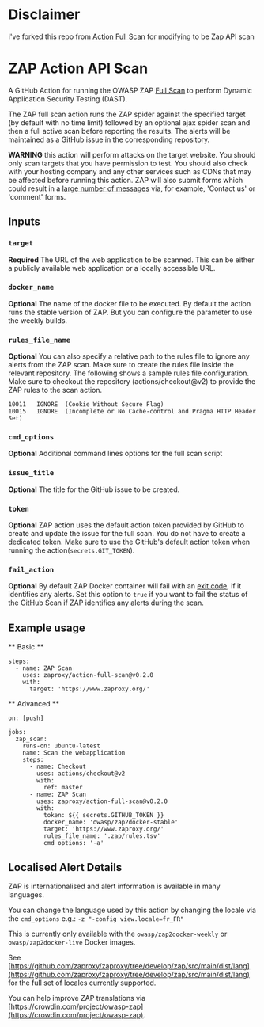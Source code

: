 # Disclaimer

I've forked this repo from [Action Full Scan](https://github.com/zaproxy/action-full-scan) for modifying to be Zap API scan

# ZAP Action API Scan

A GitHub Action for running the OWASP ZAP [Full Scan](https://www.zaproxy.org/docs/docker/full-scan/) to perform
Dynamic Application Security Testing (DAST).

The ZAP full scan action runs the ZAP spider against the specified target (by default with no time limit) followed by an
optional ajax spider scan and then a full active scan before reporting the results. The alerts will be maintained as a
GitHub issue in the corresponding repository.

**WARNING** this action will perform attacks on the target website.
You should only scan targets that you have permission to test.
You should also check with your hosting company and any other services such as CDNs that may be affected before running this action.
ZAP will also submit forms which could result in a [large number of messages](https://www.zaproxy.org/faq/how-can-i-prevent-zap-from-sending-me-1000s-of-emails-via-a-contact-us-form/) via, for example, 'Contact us' or 'comment' forms.

## Inputs

### `target`

**Required** The URL of the web application to be scanned. This can be either a publicly available web application or a locally
accessible URL.

### `docker_name`

**Optional** The name of the docker file to be executed. By default the action runs the stable version of ZAP. But you can
configure the parameter to use the weekly builds.

### `rules_file_name`

**Optional** You can also specify a relative path to the rules file to ignore any alerts from the ZAP scan. Make sure to create
the rules file inside the relevant repository. The following shows a sample rules file configuration.
Make sure to checkout the repository (actions/checkout@v2) to provide the ZAP rules to the scan action.

```tsv
10011	IGNORE	(Cookie Without Secure Flag)
10015	IGNORE	(Incomplete or No Cache-control and Pragma HTTP Header Set)
```

### `cmd_options`

**Optional** Additional command lines options for the full scan script

### `issue_title`

**Optional** The title for the GitHub issue to be created.

### `token`

**Optional** ZAP action uses the default action token provided by GitHub to create and update the issue for the full scan.
You do not have to create a dedicated token. Make sure to use the GitHub's default action token when running the action(`secrets.GIT_TOKEN`).

### `fail_action`

**Optional** By default ZAP Docker container will fail with an [exit code](https://github.com/zaproxy/zaproxy/blob/efb404d38280dc9ecf8f88c9b0c658385861bdcf/docker/zap-full-scan.py#L31),
if it identifies any alerts. Set this option to `true` if you want to fail the status of the GitHub Scan if ZAP identifies any alerts during the scan.

## Example usage

** Basic **

```
steps:
  - name: ZAP Scan
    uses: zaproxy/action-full-scan@v0.2.0
    with:
      target: 'https://www.zaproxy.org/'
```

** Advanced **

```
on: [push]

jobs:
  zap_scan:
    runs-on: ubuntu-latest
    name: Scan the webapplication
    steps:
      - name: Checkout
        uses: actions/checkout@v2
        with:
          ref: master
      - name: ZAP Scan
        uses: zaproxy/action-full-scan@v0.2.0
        with:
          token: ${{ secrets.GITHUB_TOKEN }}
          docker_name: 'owasp/zap2docker-stable'
          target: 'https://www.zaproxy.org/'
          rules_file_name: '.zap/rules.tsv'
          cmd_options: '-a'
```

## Localised Alert Details

ZAP is internationalised and alert information is available in many languages.

You can change the language used by this action by changing the locale via the `cmd_options` e.g.: `-z "-config view.locale=fr_FR"`

This is currently only available with the `owasp/zap2docker-weekly` or `owasp/zap2docker-live` Docker images.

See [https://github.com/zaproxy/zaproxy/tree/develop/zap/src/main/dist/lang](https://github.com/zaproxy/zaproxy/tree/develop/zap/src/main/dist/lang) for the full set of locales currently supported.

You can help improve ZAP translations via [https://crowdin.com/project/owasp-zap](https://crowdin.com/project/owasp-zap).
